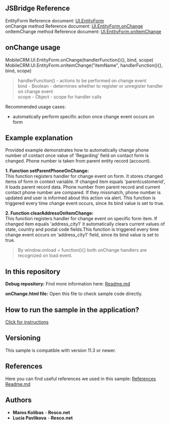 ## JSBridge Reference

EntityForm Reference document: [UI.EntityForm](https://www.resco.net/javascript-bridge-reference/#MobileCRM_UI_EntityForm)
<br />onChange method Reference document: [UI.EntityForm.onChange](https://www.resco.net/javascript-bridge-reference/#MobileCRM_UI_EntityForm_onChange)
<br />onItemChange method Reference document: [UI.EntityForm.onItemChange](https://www.resco.net/javascript-bridge-reference/#MobileCRM_UI_EntityForm_onItemChange)

## onChange usage

MobileCRM.UI.EntityForm.onChange(handlerFunction(){}, bind, scope)
<br />MobileCRM.UI.EntityForm.onItemChange("itemName", handlerFunction(){}, bind, scope)

> handlerFunction() - actions to be performed on change event
<br /> bind - Boolean - determines whether to register or unregister handler on change event
<br />scope - Object - scope for handler calls

Recommended usage cases:
- automatically perform specific action once change event occurs on form

## Example explanation

Provided example demonstrates how to automatically change phone number of contact once value of 'Regarding' field on contact form is changed. Phone number is taken from parent entity record (account).

**1.	Function setParentPhoneOnChange:**
	<br />This function registers handler for change event on form. It stores changed items of form in context variable. If changed item equals 'parentcustomerid', it loads parent record data. Phone number from parent record and current contact phone number are compared. If they missmatch, phone number is updated and user is informed about this action via alert. This function is triggered every time change event occurs, since its bind value is set to true.

**2.	Function clearAddressOnItemChange:**
	<br />This function registers handler for change event on specific form item. If changed item equals 'address_city1' it automatically clears current values of state, country and postal code fields.This function is triggered every time change event occurs on 'address_city1' field, since its bind value is set to true.
	
> By window.onload = function(){} both onChange handlers are recognized on load event.

## In this repository
    
**Debug repository:**
Find more information here: [Readme.md]()

**onChange.html file:**
Open this file to check sample code directly.

## How to run the sample in the application?

[Click for instructions](https://github.com/Resconet/JSBridge/tree/master/samples)

## Versioning

This sample is compatible with version 11.3 or newer.

## References

Here you can find useful references we used in this sample: [References Readme.md](https://github.com/Resconet/JSBridge/blob/master/README.md) 

## Authors

* **Maros Kolibas** - **Resco.net**
* **Lucia Pavlikova** - **Resco.net**
